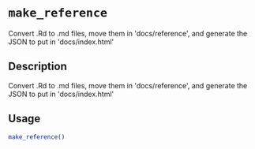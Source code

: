 # `make_reference`

Convert .Rd to .md files, move them in 'docs/reference', and generate
 the JSON to put in 'docs/index.html'


## Description

Convert .Rd to .md files, move them in 'docs/reference', and generate
 the JSON to put in 'docs/index.html'


## Usage

```r
make_reference()
```


